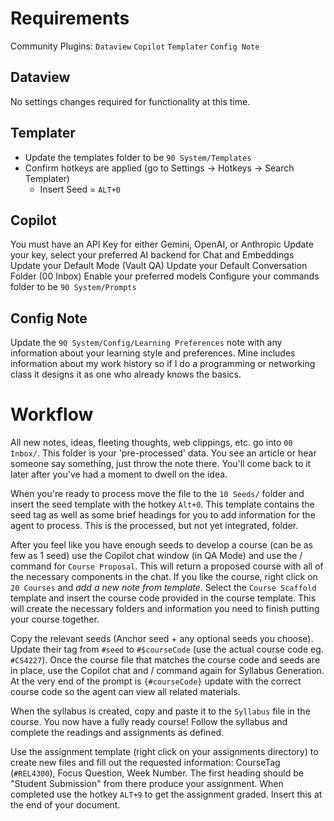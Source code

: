 # Requirements
Community Plugins:
`Dataview`
`Copilot`
`Templater`
`Config Note`

## Dataview
No settings changes required for functionality at this time.

## Templater
- Update the templates folder to be `90 System/Templates`
- Confirm hotkeys are applied (go to Settings -> Hotkeys -> Search Templater)
	- Insert Seed = `ALT+0`

## Copilot
You must have an API Key for either Gemini, OpenAI, or Anthropic
Update your key, select your preferred AI backend for Chat and Embeddings
Update your Default Mode (Vault QA)
Update your Default Conversation Folder (00 Inbox)
Enable your preferred models
Configure your commands folder to be `90 System/Prompts`

## Config Note
Update the `90 System/Config/Learning Preferences` note with any information about your learning style and preferences. Mine includes information about my work history so if I do a programming or networking class it designs it as one who already knows the basics.

# Workflow
All new notes, ideas, fleeting thoughts, web clippings, etc. go into `00 Inbox/`. This folder is your 'pre-processed' data. You see an article or hear someone say something, just throw the note there. You'll come back to it later after you've had a moment to dwell on the idea. 

When you're ready to process move the file to the `10 Seeds/` folder and insert the seed template with the hotkey `Alt+0`. This template contains the seed tag as well as some brief headings for you to add information for the agent to process. This is the processed, but not yet integrated, folder.

After you feel like you have enough seeds to develop a course (can be as few as 1 seed) use the Copilot chat window (in QA Mode) and use the / command for `Course Proposal`. This will return a proposed course with all of the necessary components in the chat. If you like the course, right click on `20 Courses` and *add a new note from template*. Select the `Course Scaffold` template and insert the course code provided in the course template. This will create the necessary folders and information you need to finish putting your course together. 

Copy the relevant seeds (Anchor seed + any optional seeds you choose). Update their tag from `#seed` to `#$courseCode` (use the actual course code eg. `#CS4227`). Once the course file that matches the course code and seeds are in place, use the Copilot chat and / command again for Syllabus Generation. At the very end of the prompt is `{#courseCode}` update with the correct course code so the agent can view all related materials. 

When the syllabus is created, copy and paste it to the `Syllabus` file in the course. You now have a fully ready course! Follow the syllabus and complete the readings and assignments as defined. 

Use the assignment template (right click on your assignments directory) to create new files and fill out the requested information: CourseTag (`#REL4300`), Focus Question, Week Number. The first heading should be "Student Submission" from there produce your assignment. When completed use the hotkey `ALT+9` to get the assignment graded. Insert this at the end of your document.